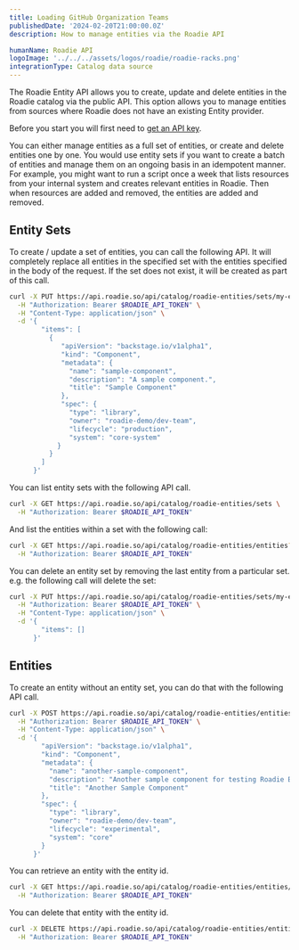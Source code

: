 ```yaml
---
title: Loading GitHub Organization Teams
publishedDate: '2024-02-20T21:00:00.0Z'
description: How to manage entities via the Roadie API

humanName: Roadie API
logoImage: '../../../assets/logos/roadie/roadie-racks.png'
integrationType: Catalog data source
---
```


The Roadie Entity API allows you to create, update and delete entities in the Roadie catalog via the public API. This option allows you to manage entities from sources where Roadie does not have an existing Entity provider.

Before you start you will first need to [get an API key](/docs/api/authorization/).

You can either manage entities as a full set of entities, or create and delete entities one by one. You would use entity sets if you want to create a batch of entities and manage them on an ongoing basis in an idempotent manner. For example, you might want to run a script once a week that lists resources from your internal system and creates relevant entities in Roadie. Then when resources are added and removed, the entities are added and removed.

## Entity Sets

To create / update a set of entities, you can call the following API. It will completely replace all entities in the specified set with the entities specified in the body of the request. If the set does not exist, it will be created as part of this call.

```bash
curl -X PUT https://api.roadie.so/api/catalog/roadie-entities/sets/my-entities \
  -H "Authorization: Bearer $ROADIE_API_TOKEN" \
  -H "Content-Type: application/json" \
  -d '{
        "items": [
          {
             "apiVersion": "backstage.io/v1alpha1",
             "kind": "Component",
             "metadata": {
               "name": "sample-component",
               "description": "A sample component.",
               "title": "Sample Component"
             },
             "spec": {
               "type": "library",
               "owner": "roadie-demo/dev-team",
               "lifecycle": "production",
               "system": "core-system"
            }
          }
        ]
      }'
```

You can list entity sets with the following API call.

```bash
curl -X GET https://api.roadie.so/api/catalog/roadie-entities/sets \
  -H "Authorization: Bearer $ROADIE_API_TOKEN"
```

And list the entities within a set with the following call:

```bash
curl -X GET https://api.roadie.so/api/catalog/roadie-entities/entities?set=my-entities \
  -H "Authorization: Bearer $ROADIE_API_TOKEN"
```

You can delete an entity set by removing the last entity from a particular set. e.g. the following call will delete the set:

```bash
curl -X PUT https://api.roadie.so/api/catalog/roadie-entities/sets/my-entities \
  -H "Authorization: Bearer $ROADIE_API_TOKEN" \
  -H "Content-Type: application/json" \
  -d '{
        "items": []
      }'
```

## Entities

To create an entity without an entity set, you can do that with the following API call.

```bash
curl -X POST https://api.roadie.so/api/catalog/roadie-entities/entities \
  -H "Authorization: Bearer $ROADIE_API_TOKEN" \
  -H "Content-Type: application/json" \
  -d '{
        "apiVersion": "backstage.io/v1alpha1",
        "kind": "Component",
        "metadata": {
          "name": "another-sample-component",
          "description": "Another sample component for testing Roadie Backstage functionality.",
          "title": "Another Sample Component"
        },
        "spec": {
          "type": "library",
          "owner": "roadie-demo/dev-team",
          "lifecycle": "experimental",
          "system": "core"
        }
      }'
```

You can retrieve an entity with the entity id.

```bash
curl -X GET https://api.roadie.so/api/catalog/roadie-entities/entities/d6ca25f8-58d0-4d19-a4d1-005065568f0e \
  -H "Authorization: Bearer $ROADIE_API_TOKEN"
```

You can delete that entity with the entity id.

```bash
curl -X DELETE https://api.roadie.so/api/catalog/roadie-entities/entities/d6ca25f8-58d0-4d19-a4d1-005065568f0e \
  -H "Authorization: Bearer $ROADIE_API_TOKEN"
```
